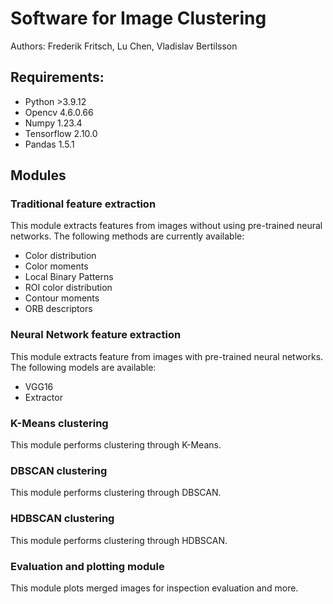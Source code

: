 # Software for Image Clustering
Authors: Frederik Fritsch, Lu Chen, Vladislav Bertilsson

## Requirements:
- Python >3.9.12
- Opencv 4.6.0.66
- Numpy 1.23.4
- Tensorflow 2.10.0
- Pandas 1.5.1


## Modules
### Traditional feature extraction
This module extracts features from images without using pre-trained neural networks. The following methods are currently available:
* Color distribution
* Color moments
* Local Binary Patterns
* ROI color distribution
* Contour moments
* ORB descriptors

### Neural Network feature extraction
This module extracts feature from images with pre-trained neural networks. The following models are available:
* VGG16
* Extractor
### K-Means clustering
This module performs clustering through K-Means. 
### DBSCAN clustering
This module performs clustering through DBSCAN.
### HDBSCAN clustering
This module performs clustering through HDBSCAN.
### Evaluation and plotting module
This module plots merged images for inspection evaluation and more.
